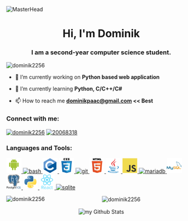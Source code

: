 ![MasterHead](https://images-wixmp-ed30a86b8c4ca887773594c2.wixmp.com/f/cebd17f1-b283-45e5-8600-6ec3edc558fd/dee2aqv-222532a7-8676-4788-b8e3-08d4f5be55e2.png/v1/fill/w_1280,h_640,q_80,strp/profile_banner_by_darkfigure4_dee2aqv-fullview.jpg?token=eyJ0eXAiOiJKV1QiLCJhbGciOiJIUzI1NiJ9.eyJzdWIiOiJ1cm46YXBwOjdlMGQxODg5ODIyNjQzNzNhNWYwZDQxNWVhMGQyNmUwIiwiaXNzIjoidXJuOmFwcDo3ZTBkMTg4OTgyMjY0MzczYTVmMGQ0MTVlYTBkMjZlMCIsIm9iaiI6W1t7ImhlaWdodCI6Ijw9NjQwIiwicGF0aCI6IlwvZlwvY2ViZDE3ZjEtYjI4My00NWU1LTg2MDAtNmVjM2VkYzU1OGZkXC9kZWUyYXF2LTIyMjUzMmE3LTg2NzYtNDc4OC1iOGUzLTA4ZDRmNWJlNTVlMi5wbmciLCJ3aWR0aCI6Ijw9MTI4MCJ9XV0sImF1ZCI6WyJ1cm46c2VydmljZTppbWFnZS5vcGVyYXRpb25zIl19.sdy7FtZ92V4tHXX-hTf0PupZmkD7CQoG-BkmOY0_mQg)
<h1 align="center">Hi, I'm Dominik</h1>
<h3 align="center">I am a second-year computer science student.</h3>

<p align="left"> <img src="https://komarev.com/ghpvc/?username=dominik2256&label=Profile%20views&color=0e75b6&style=flat" alt="dominik2256" /> </p>

- 🔭 I’m currently working on **Python based web application**

- 🌱 I’m currently learning **Python, C/C++/C#**

- 📫 How to reach me **dominikpaac@gmail.com  << Best** 

<h3 align="left">Connect with me:</h3>
<p align="left">
<a href="https://twitter.com/dominik2256" target="blank"><img align="center" src="https://raw.githubusercontent.com/rahuldkjain/github-profile-readme-generator/master/src/images/icons/Social/twitter.svg" alt="dominik2256" height="30" width="40" /></a>
<!-- <a href="https://linkedin.com/in/https://www.linkedin.com/in/dominik-pa%c5%82ac-20138726b/" target="blank"><img align="center" src="https://raw.githubusercontent.com/rahuldkjain/github-profile-readme-generator/master/src/images/icons/Social/linked-in-alt.svg" alt="https://www.linkedin.com/in/dominik-pa%c5%82ac-20138726b/" height="30" width="40" /></a> -->
<a href="https://stackoverflow.com/users/20068318" target="blank"><img align="center" src="https://raw.githubusercontent.com/rahuldkjain/github-profile-readme-generator/master/src/images/icons/Social/stack-overflow.svg" alt="20068318" height="30" width="40" /></a>
</p>
<center>
<h3 align="left">Languages and Tools:</h3>
<p align="left"> <a href="https://developer.android.com" target="_blank" rel="noreferrer"> <img src="https://raw.githubusercontent.com/devicons/devicon/master/icons/android/android-original-wordmark.svg" alt="android" width="40" height="40"/> </a> <a href="https://www.gnu.org/software/bash/" target="_blank" rel="noreferrer"> <img src="https://www.vectorlogo.zone/logos/gnu_bash/gnu_bash-icon.svg" alt="bash" width="40" height="40"/> </a> <a href="https://www.cprogramming.com/" target="_blank" rel="noreferrer"> <img src="https://raw.githubusercontent.com/devicons/devicon/master/icons/c/c-original.svg" alt="c" width="40" height="40"/> </a> <a href="https://www.w3schools.com/css/" target="_blank" rel="noreferrer"> <img src="https://raw.githubusercontent.com/devicons/devicon/master/icons/css3/css3-original-wordmark.svg" alt="css3" width="40" height="40"/> </a> <a href="https://git-scm.com/" target="_blank" rel="noreferrer"> <img src="https://www.vectorlogo.zone/logos/git-scm/git-scm-icon.svg" alt="git" width="40" height="40"/> </a> <a href="https://www.w3.org/html/" target="_blank" rel="noreferrer"> <img src="https://raw.githubusercontent.com/devicons/devicon/master/icons/html5/html5-original-wordmark.svg" alt="html5" width="40" height="40"/> </a> <a href="https://www.java.com" target="_blank" rel="noreferrer"> <img src="https://raw.githubusercontent.com/devicons/devicon/master/icons/java/java-original.svg" alt="java" width="40" height="40"/> </a> <a href="https://developer.mozilla.org/en-US/docs/Web/JavaScript" target="_blank" rel="noreferrer"> <img src="https://raw.githubusercontent.com/devicons/devicon/master/icons/javascript/javascript-original.svg" alt="javascript" width="40" height="40"/> </a> <a href="https://mariadb.org/" target="_blank" rel="noreferrer"> <img src="https://www.vectorlogo.zone/logos/mariadb/mariadb-icon.svg" alt="mariadb" width="40" height="40"/> </a> <a href="https://www.mysql.com/" target="_blank" rel="noreferrer"> <img src="https://raw.githubusercontent.com/devicons/devicon/master/icons/mysql/mysql-original-wordmark.svg" alt="mysql" width="40" height="40"/> </a> <a href="https://www.postgresql.org" target="_blank" rel="noreferrer"> <img src="https://raw.githubusercontent.com/devicons/devicon/master/icons/postgresql/postgresql-original-wordmark.svg" alt="postgresql" width="40" height="40"/> </a> <a href="https://www.python.org" target="_blank" rel="noreferrer"> <img src="https://raw.githubusercontent.com/devicons/devicon/master/icons/python/python-original.svg" alt="python" width="40" height="40"/> </a> <a href="https://reactjs.org/" target="_blank" rel="noreferrer"> <img src="https://raw.githubusercontent.com/devicons/devicon/master/icons/react/react-original-wordmark.svg" alt="react" width="40" height="40"/> </a> <a href="https://www.sqlite.org/" target="_blank" rel="noreferrer"> <img src="https://www.vectorlogo.zone/logos/sqlite/sqlite-icon.svg" alt="sqlite" width="40" height="40"/> </a> </p>

<p><img align="left" src="https://github-readme-stats.vercel.app/api/top-langs?username=dominik2256&show_icons=true&theme=dracula&text_color=ffffff&bg_color=ffdeb8&locale=en&layout=compact" alt="dominik2256" /></p>

<p>&nbsp;<img align="center" src="https://github-readme-stats.vercel.app/api?username=dominik2256&show_icons=true&theme=dracula&text_color=ffffff&bg_color=ffdeb8&locale=en" alt="dominik2256" /></p>

<p><img align="center" src="https://github-readme-stats.vercel.app/api?username=dominik2256&include_all_commits=true&count_private=true&show_icons=true&line_height=20&title_color=2B5BBD&icon_color=1124BB&text_color=A1A1A1&bg_color=0,000000,130F40" alt="my Github Stats"/></p>
</center>

